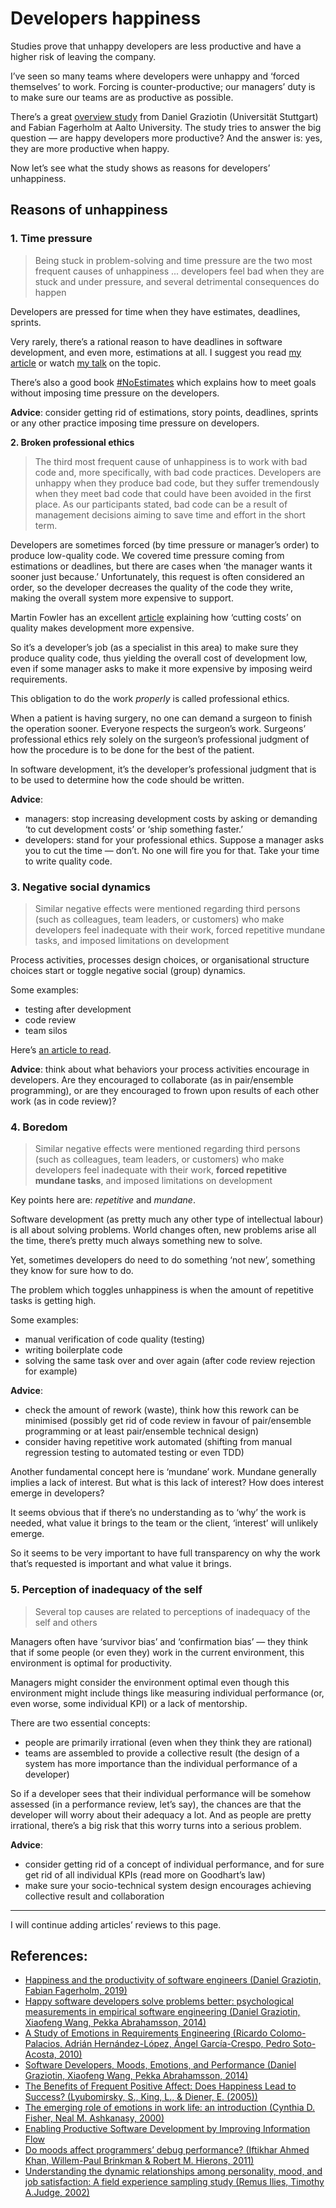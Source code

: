 # Developers happiness

Studies prove that unhappy developers are less productive and have a higher risk of leaving the company.

I’ve seen so many teams where developers were unhappy and ‘forced themselves’ to work. Forcing is counter-productive; our managers’ duty is to make sure our teams are as productive as possible.

There’s a great [overview study](https://www.researchgate.net/publication/332494069_Happiness_and_the_productivity_of_software_engineers) from Daniel Graziotin (Universität Stuttgart) and Fabian Fagerholm at Aalto University. The study tries to answer the big question — are happy developers more productive? And the answer is: yes, they are more productive when happy.

Now let’s see what the study shows as reasons for developers’ unhappiness.

## Reasons of unhappiness

### 1. Time pressure

> Being stuck in problem-solving and time pressure are the two most frequent causes of unhappiness
> ...
> developers feel bad when they are stuck and under pressure, and several detrimental consequences do happen

Developers are pressed for time when they have estimates, deadlines, sprints.

Very rarely, there’s a rational reason to have deadlines in software development, and even more, estimations at all. I suggest you read [my article](estimations_en.md) or watch [my talk](https://www.youtube.com/watch?v=tqoJOEjeAEw) on the topic.

There’s also a good book [#NoEstimates](http://noestimatesbook.com) which explains how to meet goals without imposing time pressure on the developers.

**Advice**: consider getting rid of estimations, story points, deadlines, sprints or any other practice imposing time pressure on developers.

**2. Broken professional ethics**

> The third most frequent cause of unhappiness is to work with bad code and, more specifically, with bad code practices. Developers are unhappy when they produce bad code, but they suffer tremendously when they meet bad code that could have been avoided in the first place. As our participants stated, bad code can be a result of management decisions aiming to save time and effort in the short term.

Developers are sometimes forced (by time pressure or manager’s order) to produce low-quality code. We covered time pressure coming from estimations or deadlines, but there are cases when ‘the manager wants it sooner just because.’ Unfortunately, this request is often considered an order, so the developer decreases the quality of the code they write, making the overall system more expensive to support.

Martin Fowler has an excellent [article](https://martinfowler.com/articles/is-quality-worth-cost.html) explaining how ‘cutting costs’ on quality makes development more expensive.

So it’s a developer’s job (as a specialist in this area) to make sure they produce quality code, thus yielding the overall cost of development low, even if some manager asks to make it more expensive by imposing weird requirements.

This obligation to do the work _properly_ is called professional ethics.

When a patient is having surgery, no one can demand a surgeon to finish the operation sooner. Everyone respects the surgeon’s work. Surgeons’ professional ethics rely solely on the surgeon’s professional judgment of how the procedure is to be done for the best of the patient.

In software development, it’s the developer’s professional judgment that is to be used to determine how the code should be written.

**Advice**:
- managers: stop increasing development costs by asking or demanding ‘to cut development costs’ or ‘ship something faster.’
- developers: stand for your professional ethics. Suppose a manager asks you to cut the time — don’t. No one will fire you for that. Take your time to write quality code.

### 3. Negative social dynamics

> Similar negative effects were mentioned regarding third persons (such as colleagues, team leaders, or customers) who make developers feel inadequate with their work, forced repetitive mundane tasks, and imposed limitations on development

Process activities, processes design choices, or organisational structure choices start or toggle negative social (group) dynamics.

Some examples:
- testing after development
- code review
- team silos

Here’s [an article to read](https://hackernoon.com/code-review-its-bad-expensive-and-ineffective-in-most-cases).

**Advice**: think about what behaviors your process activities encourage in developers. Are they encouraged to collaborate (as in pair/ensemble programming), or are they encouraged to frown upon results of each other work (as in code review)?

### 4. Boredom

> Similar negative effects were mentioned regarding third persons (such as colleagues, team leaders, or customers) who make developers feel inadequate with their work, **forced repetitive mundane tasks**, and imposed limitations on development

Key points here are: _repetitive_ and _mundane_.

Software development (as pretty much any other type of intellectual labour) is all about solving problems. World changes often, new problems arise all the time, there’s pretty much always something new to solve.

Yet, sometimes developers do need to do something ‘not new’, something they know for sure how to do.

The problem which toggles unhappiness is when the amount of repetitive tasks is getting high.

Some examples:
- manual verification of code quality (testing)
- writing boilerplate code
- solving the same task over and over again (after code review rejection for example)

**Advice**:
- check the amount of rework (waste), think how this rework can be minimised (possibly get rid of code review in favour of pair/ensemble programming or at least pair/ensemble technical design)
- consider having repetitive work automated (shifting from manual regression testing to automated testing or even TDD)

Another fundamental concept here is ‘mundane’ work. Mundane generally implies a lack of interest. But what is this lack of interest? How does interest emerge in developers?

It seems obvious that if there’s no understanding as to ‘why’ the work is needed, what value it brings to the team or the client, ‘interest’ will unlikely emerge.

So it seems to be very important to have full transparency on why the work that’s requested is important and what value it brings.

### 5. Perception of inadequacy of the self

> Several top causes are related to perceptions of inadequacy of the self and others

Managers often have ‘survivor bias’ and ‘confirmation bias’ — they think that if some people (or even they) work in the current environment, this environment is optimal for productivity.

Managers might consider the environment optimal even though this environment might include things like measuring individual performance (or, even worse, some individual KPI) or a lack of mentorship.

There are two essential concepts:
- people are primarily irrational (even when they think they are rational)
- teams are assembled to provide a collective result (the design of a system has more importance than the individual performance of a developer)

So if a developer sees that their individual performance will be somehow assessed (in a performance review, let’s say), the chances are that the developer will worry about their adequacy a lot. And as people are pretty irrational, there’s a big risk that this worry turns into a serious problem.

**Advice**:
- consider getting rid of a concept of individual performance, and for sure get rid of all individual KPIs (read more on Goodhart’s law)
- make sure your socio-technical system design encourages achieving collective result and collaboration

---

I will continue adding articles’ reviews to this page.


## References:

- [Happiness and the productivity of software engineers (Daniel Graziotin, Fabian Fagerholm, 2019)](https://www.researchgate.net/publication/332494069_Happiness_and_the_productivity_of_software_engineers)
- [Happy software developers solve problems better: psychological measurements in empirical software engineering (Daniel Graziotin, Xiaofeng Wang, Pekka Abrahamsson, 2014)](https://peerj.com/articles/289/)
- [A Study of Emotions in Requirements Engineering (Ricardo Colomo-Palacios, Adrián Hernández-López, Ángel García-Crespo, Pedro Soto-Acosta, 2010)](https://link.springer.com/chapter/10.1007%2F978-3-642-16324-1_1)
- [Software Developers, Moods, Emotions, and Performance (Daniel Graziotin, Xiaofeng Wang, Pekka Abrahamsson, 2014)](https://ieeexplore.ieee.org/document/6834716)
- [The Benefits of Frequent Positive Affect: Does Happiness Lead to Success? (Lyubomirsky, S., King, L., & Diener, E. (2005))](https://doi.apa.org/doiLanding?doi=10.1037%2F0033-2909.131.6.803)
- [The emerging role of emotions in work life: an introduction (Cynthia D. Fisher, Neal M. Ashkanasy, 2000)](https://onlinelibrary.wiley.com/doi/10.1002/(SICI)1099-1379(200003)21:2%3C123::AID-JOB33%3E3.0.CO;2-8)
- [Enabling Productive Software Development by Improving Information Flow](https://link.springer.com/chapter/10.1007%2F978-1-4842-4221-6_24)
- [Do moods affect programmers’ debug performance? (Iftikhar Ahmed Khan, Willem-Paul Brinkman & Robert M. Hierons, 2011)](https://link.springer.com/article/10.1007%2Fs10111-010-0164-1)
- [Understanding the dynamic relationships among personality, mood, and job satisfaction: A field experience sampling study (Remus Ilies, Timothy A.Judge, 2002)](https://www.sciencedirect.com/science/article/abs/pii/S0749597802000183?via%3Dihub)



